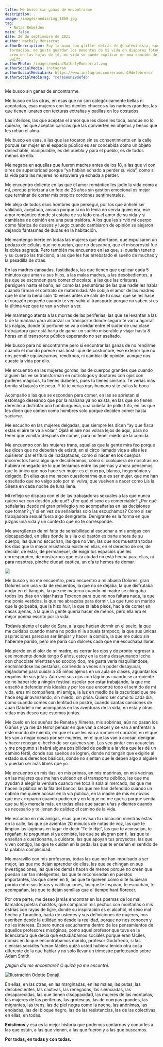 ```yaml
---
title: Me busco sin ganas de encontrarme
description: .
image: /images/media/img_1869.jpg
tag:
  - Notas Rebeldes
main: false
date: 20 de septiembre de 2021
author: Nathaly Monserrat
authorDescription: Soy la mano con glitter detrás de @unafeminista, socióloga en
  formación, me gusta guardar los momentos de mi vida en disparos fotográficos,
  creo en las hojas de té, mi vida se puede explicar en una canción de Taylor
  Swift.
authorPhoto: /images/media/NathalyMonserrat.png
authorSocialMedia: instagram
authorSocialMediaLink: https://www.instagram.com/eraseun19defebrero/
authorSocialMediaTag: "@eraseun19defeb"
---
```

Me busco sin ganas de encontrarme.

Me busco en las otras, en esas que no son categóricamente bellas ni aceptadas, esas mujeres con los dientes chuecos y las narices grandes, las que tienen lunares con texturas extrañas y patillas en los costados.

Las infelices, las que aceptan el amor que les dicen les toca, aunque no lo quieran, las que aceptan caricias que las convierten en objetos y besos que les roban el alma.

Me busco en esas, a las que las tocaron sin su consentimiento en la calle porque ser mujer en el espacio público es ser concebida como un objeto desechable, manipulable, es del pueblo y para el pueblo, es de todos menos de ella.

Me negaba en aquellas que fueron madres antes de los 18, a las que vi con aires de superioridad porque “ya habían echado a perder su vida”, como si la vida para las mujeres no estuviera ya echada a perder.

Me encuentro doliente en las que el amor romántico les jodio la vida como a mí, porque priorizar a un feto de 25 años sin gestión emocional es mejor que terminar de cortar mis propios cordones sentimentales.

Me alejo de todos esos hombres que perseguí, por los que anhelé ser validada, aceptada, amada porque si no lo tenía no servía quien era, ese amor romántico donde si estaba de su lado era el amor de su vida y si cambiaba de opinión era una puta traidora. A los que les sirvió mi cuerpo cómo fábrica de deseos y luego cuando cambiaron de opinión se alejaron dejando fantasmas de dudas en la habitación.

Me mantengo inerte en todas las mujeres que abortaron, que expulsaron un pedazo de células que no querían, que no deseaban, que el misoprostol fue la oblea sagrada. Pero también me encuentro en las que, si querían tenerlo y su cuerpo las traicionó, a las que les fue arrebatado el sueño de muchas y la pesadilla de otras.

En las madres cansadas, fastidiadas, las que tienen que explicar cada 5 minutos que aman a sus hijos, a las malas madres, a las desobedientes, a las que se esconden para comer chocolate, a las que las criaturas persiguen hasta el baño, así como las penumbras de las que nadie les habla cuando firman el contrato de maternidad. Me cobija el amor de las madres que te dan la bendición 10 veces antes de salir de tu casa, que se les hace el corazón pequeño cuando te ven subir al transporte porque no saben si es la última vez que te van a volver a ver.

Me mantengo atenta a las morras de las periferias, las que se levantan a las 5 de la mañana para alcanzar un transporte donde seguro te van a agarrar las nalgas, donde tú perfume se va a olvidar entre el sudor de una clase trabajadora que está harta de ganar un sueldo miserable y viajar hasta 8 horas en el transporte público esperando no ser asaltado.

Me busco para no encontrarme pero si encontrar las ganas de no rendirme cuando el mundo parece más hostil que de costumbre, ese exterior que no nos permite equivocarnos, rendirnos, ni cambiar de opinión, aunque nos cueste la vida por ello.

Me encuentro en las mujeres gordas, las de cuerpos grandes que cuando alguien las ve se transforman en nutriólogos y doctores con ojos con poderes mágicos, tú tienes diabetes, pues tú tienes cinismo. Te verías más bonita si bajarás de peso. Y tú te verías más humano si te callas la boca.

Acompaño a las que se esconden para comer, en las se aprietan el estómago deseando que por la mañana ya no exista, en las que no tienen derecho a disfrutar una hamburguesa, una cubeta de pollo frito, en las que les dicen que comen como hombres solo porque deciden comer hasta saciarse.

Me escucho en las mujeres delgadas, que siempre les dicen “ay que flaca estas el aire te va a volar." Ojalá el aire nos volara lejos de aquí, para no tener que vomitar después de comer, para no tener miedo de la comida.

Me encuentro con las mujeres trans, aquellas que la gente mira feo porque les dicen que no deberían de existir, en el circo llamado vida a ellas les quisieron dar el título de inadaptadas, como si nacer en los cuerpos incorrectos fuera algo que decidiéramos, cómo sí cualquiera de nosotras no hubiera renegado de lo que teníamos entre las piernas y ahora pensemos que lo único que nos hace ser mujer es el cuerpo, blanco, hegemónico y delgado. En ellas que me hacen cuestionarme que es ser mujer, que me han enseñado que no valgo solo por mi vulva, que vuelven a nacer como Lía la Sirena en cada noche de luna llena.

Mi reflejo se dispara con el de las trabajadoras sexuales a las que nunca quiero ver con desdén ¿de qué? ¿Por qué el sexo es comerciable? ¿Por qué señalarlas desde mi gran privilegio y no acompañarlas en las decisiones que toman? ¿Y si en vez de señalarlas solo las escuchamos? Como si ser trabajadora sexual fuera algo denigrante. Denigrante es la forma en que juzgas una vida y un contexto que no te corresponde.

Me avergüenzo de mi falta de sensibilidad al escuchar a mis amigas con discapacidad, en ellas donde la silla o el bastón es parte ahora de su cuerpo, las que no escuchan, las que no ven, las que nos muestran todos los días que la mayor resistencia existe en ellas, en el derecho de ser, de decidir, de estar, de permanecer, de exigir los espacios que les corresponden, de mostrarnos que esta ciudad no está hecha para ellas, ni para nosotras, pinche ciudad caótica, un día te hemos de domar.

![](/images/media/img_1869.jpg)

Me busco y no me encuentro, pero encuentro a mi abuela Dolores, gran Dolores con una vida de recuerdos, la que no se dejaba, la que disfrutaba andar en el tianguis, la que me materno cuando mi madre se chingaba todos los días en viajar hasta Texcoco para que no nos faltara nada, la que me ponía vestidos, la que me abrazaba para dormir. La que tuvo un marido que la golpeaba, que la hizo huir, la que tallaba pisos, hacía de comer en casas ajenas, a la que la gente quería hacer de menos, pero ella era el mejor poema escrito por la vida.

Todavía siento el calor de Sara, a la que hacían dormir en el suelo, la que me cuidaba cuando mamá no podía ni la abuela tampoco, la que sus únicas aspiraciones parecían ser limpiar y hacer la comida, la que me cuido sin haberme parido, pero me paría con dolores cada que me escuchaba llorar.

Me pierdo en el olor de mi madre, es cerrar los ojos y de pronto regresar a ese momento donde tengo 6 años, estoy en la cama desayunando leche con chocolate mientras veo scooby doo, me gusta verla maquillándose, enchinándose las pestañas, corriendo a veces sin poder desayunar, dejándome para cuidar a 35 niños ajenos en un aula de clases, aguantar los regaños de sus jefas. Aún veo sus ojos con lágrimas cuando se arrepiente de no haber ido a ningún festival escolar por estar trabajando, la que me enseñó a defender mis ideales y por los que encontré todo el sentido de mi vida, eres mi compañera, mi amiga, la luz en medio de la oscuridad que me hace seguir avanzando, sin miedo, sin prisa. Quiero ser como tú cada día, como cuando comes con lentitud un postre, cuando cantas canciones de Juan Gabriel o me acompañas en las aventuras de la vida, en esta y otras vidas más deseo que estemos juntas.

Me cuelo en los sueños de Renata y Ximena, mis sobrinas, aún no pasan los 6 años y ya me da terror pensar en que van a crecer y se van a enfrentar a este mundo de mierda, en que el que les van a romper el corazón, en el que les van a negar cosas por ser mujeres, en el que las van a acosar, denigrar y hacer renegar el hecho de ser quienes son. Las veo pintar con acuarelas y me pregunto si habrá alguna posibilidad de pedirle a la vida que les dé un camino fértil, donde sus sueños se logren, donde no tengan que exigirle al estado sus derechos básicos, donde no sientan que le deben algo a alguien y puedan ser más libres que yo.

Me encuentro en mis tías, en mis primas, en mis madrinas, en mis vecinas, en las mujeres que me han cuidado en el transporte público, las que me ayudan a elegir la verdura cuando me toca ir sola al mercado, las que me hacen la plática en la fila del banco, las que me han defendido cuando un cabrón me quiere acosar en la vía pública, en la madre de mis ex novios que me arroparon cuando pudieron y en la que no me quería porque sentía que su hijo merecía más, en todas ellas que sacan uñas y dientes cuando es necesario y te llenan de calidez el camino de la vida.

Me escucho en mis amigas, esas que revisan tu ubicación mientras estás en la calle, las que se avientan 20 minutos de notas de voz, las que te limpian las lágrimas en lugar de decir “Te lo dije”, las que te aconsejan, te regañan, te preguntan si ya comiste, las que se alegran por ti, las que te enseñan a cuestionarte, a cuidarte, las que apoyan tus proyectos, las que viven contigo, las que te cuidan en la peda, las que te enseñan el sentido de la palabra complicidad.

Me maravillo con mis profesoras, todas las que me han impulsado a ser mejor, las que me dejan aprender de ellas, las que se chingan en sus investigaciones, las que los demás hacen de menos porque no creen que puedan ser tan inteligentes, las que te recomiendan en puestos importantes, las que creen en ti, las que te quieren como si te hubieran parido entre sus letras y calificaciones, las que te inspiran, te escuchan, te acompañan, las que te dejan semillas que el tiempo hará florecer.

Por otra parte, me deseo jamás encontrar en los poemas de los mal llamados poetas malditos, que comparan mis pechos con montañas o mis estrías con rayas de tigre, donde su inspiración es el alcohol, el sexo mal hecho y Tarantino, harta de ustedes y sus definiciones de mujeres, nos escriben desde la utilidad no desde la realidad, porque no nos conocen y no les interesa. Espero nunca escucharme dentro de los pensamientos de aquellos profesores misóginos, como aquel profesor que tuve en la licenciatura que decía que estudiábamos sociales porque eran fáciles, nomás en lo que encontrábamos marido, profesor Godofredo, si las ciencias sociales fueran fáciles quizá usted hubiera tenido otra cosa diferente de la que hablar y no solo llevar un trimestre parloteando sobre Adam Smith.

*¿Algún día me encontraré? O quizá ya me encontré.*

![Ilustración Odette Donaji.](/images/media/ilustración_sin_título-11-.jpg)

En ellas, en las otras, en las marginadas, en las malas, las putas, las desobedientes, las cautivas, las renegadas, las silenciadas, las desaparecidas, las que tienen discapacidad, las mujeres de las montañas, las mujeres de las periferias, las grotescas, las de cuerpas grandes, las migrantes, las trans, las de piel negra como la noche, las anónimas, las enojadas, las del bloque negro, las de las resistencias, las de las colectivas, en ellas, en todas.

**Existimos** y esa es la mejor historia que podemos contarnos y contarles a las que están, a las que vienen, a las que fueron y a las que buscamos.

**Por todas, en todas y con todas.**